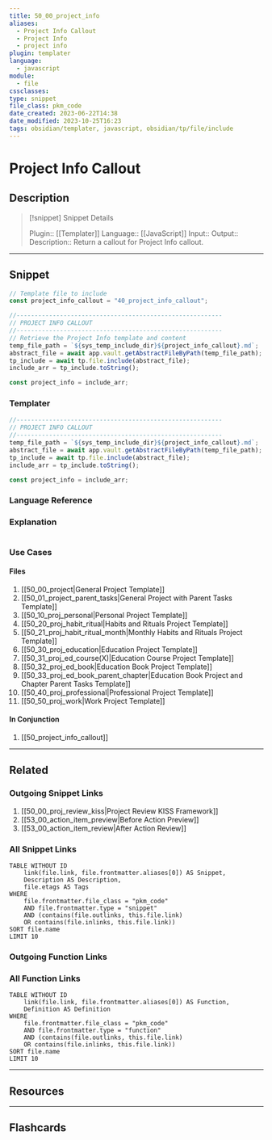```yaml
---
title: 50_00_project_info
aliases:
  - Project Info Callout
  - Project Info
  - project info
plugin: templater
language:
  - javascript
module:
  - file
cssclasses:
type: snippet
file_class: pkm_code
date_created: 2023-06-22T14:38
date_modified: 2023-10-25T16:23
tags: obsidian/templater, javascript, obsidian/tp/file/include
---
```

# Project Info Callout

## Description

> [!snippet] Snippet Details
>
> Plugin:: [[Templater]]
> Language:: [[JavaScript]]
> Input::
> Output::
> Description:: Return a callout for Project Info callout.

---

## Snippet

<!-- Add the full code including explanatory comments  -->

```javascript
// Template file to include
const project_info_callout = "40_project_info_callout";

//---------------------------------------------------------
// PROJECT INFO CALLOUT
//---------------------------------------------------------
// Retrieve the Project Info template and content
temp_file_path = `${sys_temp_include_dir}${project_info_callout}.md`;
abstract_file = await app.vault.getAbstractFileByPath(temp_file_path);
tp_include = await tp.file.include(abstract_file);
include_arr = tp_include.toString();

const project_info = include_arr;
```

### Templater

<!-- Add the full code as it appears in the template  -->
<!-- Exclude explanatory comments  -->

```javascript
//---------------------------------------------------------
// PROJECT INFO CALLOUT
//---------------------------------------------------------
temp_file_path = `${sys_temp_include_dir}${project_info_callout}.md`;
abstract_file = await app.vault.getAbstractFileByPath(temp_file_path);
tp_include = await tp.file.include(abstract_file);
include_arr = tp_include.toString();

const project_info = include_arr;
```

### Language Reference

<!-- Recreate the code with links to files  -->

### Explanation

```javascript

```

### Use Cases

#### Files

<!-- Files containing the snippet  -->

1. [[50_00_project|General Project Template]]
2. [[50_01_project_parent_tasks|General Project with Parent Tasks Template]]
3. [[50_10_proj_personal|Personal Project Template]]
4. [[50_20_proj_habit_ritual|Habits and Rituals Project Template]]
5. [[50_21_proj_habit_ritual_month|Monthly Habits and Rituals Project Template]]
6. [[50_30_proj_education|Education Project Template]]
7. [[50_31_proj_ed_course(X)|Education Course Project Template]]
8. [[50_32_proj_ed_book|Education Book Project Template]]
9. [[50_33_proj_ed_book_parent_chapter|Education Book Project and Chapter Parent Tasks Template]]
10. [[50_40_proj_professional|Professional Project Template]]
11. [[50_50_proj_work|Work Project Template]]

#### In Conjunction

<!-- Snippets used together with this snippet  -->

1. [[50_project_info_callout]]

---

## Related

### Outgoing Snippet Links

<!-- Link related snippet here -->

1. [[50_00_proj_review_kiss|Project Review KISS Framework]]
2. [[53_00_action_item_preview|Before Action Preview]]
3. [[53_00_action_item_review|After Action Review]]

### All Snippet Links

<!-- Query limit 10  -->

```dataview
TABLE WITHOUT ID
	link(file.link, file.frontmatter.aliases[0]) AS Snippet,
	Description AS Description,
	file.etags AS Tags
WHERE
	file.frontmatter.file_class = "pkm_code"
	AND file.frontmatter.type = "snippet"
	AND (contains(file.outlinks, this.file.link)
	OR contains(file.inlinks, this.file.link))
SORT file.name
LIMIT 10
```

### Outgoing Function Links

<!-- Link related functions here -->

### All Function Links

<!-- Query limit 10  -->

```dataview
TABLE WITHOUT ID
	link(file.link, file.frontmatter.aliases[0]) AS Function,
	Definition AS Definition
WHERE
	file.frontmatter.file_class = "pkm_code"
	AND file.frontmatter.type = "function"
	AND (contains(file.outlinks, this.file.link)
	OR contains(file.inlinks, this.file.link))
SORT file.name
LIMIT 10
```

---

## Resources

---

## Flashcards
